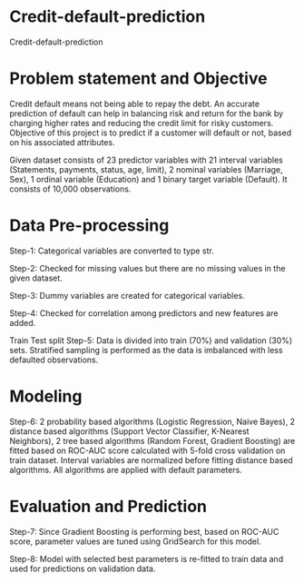 # Credit-default-prediction
Credit-default-prediction
# Problem statement and Objective
Credit default means not being able to repay the debt. An accurate prediction of default can help in balancing risk and return for the bank by charging higher rates and reducing the credit limit for risky customers. Objective of this project is to predict if a customer will default or not, based on his associated attributes.

Given dataset consists of 23 predictor variables with 21 interval variables (Statements, payments, status, age, limit), 2 nominal variables (Marriage, Sex), 1 ordinal variable (Education) and 1 binary target variable (Default). It consists of 10,000 observations.

# Data Pre-processing
Step-1: Categorical variables are converted to type str.

Step-2: Checked for missing values but there are no missing values in the given dataset.

Step-3: Dummy variables are created for categorical variables.

Step-4: Checked for correlation among predictors and new features are added.

Train Test split
Step-5: Data is divided into train (70%) and validation (30%) sets. Stratified sampling is performed as the data is imbalanced with less defaulted observations.

# Modeling
Step-6: 2 probability based algorithms (Logistic Regression, Naive Bayes), 2 distance based algorithms (Support Vector Classifier, K-Nearest Neighbors), 2 tree based algorithms (Random Forest, Gradient Boosting) are fitted based on ROC-AUC score calculated with 5-fold cross validation on train dataset. Interval variables are normalized before fitting distance based algorithms. All algorithms are applied with default parameters.

# Evaluation and Prediction
Step-7: Since Gradient Boosting is performing best, based on ROC-AUC score, parameter values are tuned using GridSearch for this model.

Step-8: Model with selected best parameters is re-fitted to train data and used for predictions on validation data.
